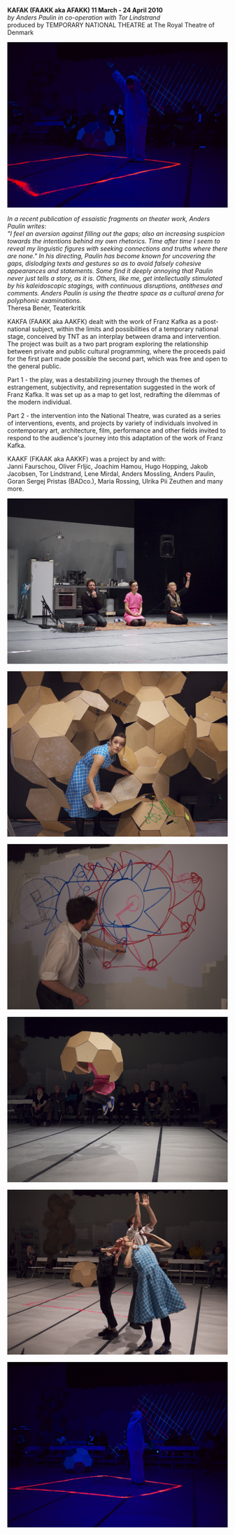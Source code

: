 **KAFAK (FAAKK aka AFAKK) 11 March - 24 April 2010**  
*by Anders Paulin in co-operation with Tor Lindstrand*  
produced by TEMPORARY NATIONAL THEATRE at The Royal Theatre of Denmark 

![](/kafak2.jpg)

*In a recent publication of essaistic fragments on theater work, Anders Paulin writes:  
"I feel an aversion against filling out the gaps; also an increasing suspicion towards the intentions behind my own rhetorics. Time after time I seem to reveal my linguistic figures with seeking connections and truths where there are none."
In his directing, Paulin has become known for uncovering the gaps, dislodging texts and gestures so as to avoid falsely cohesive appearances and statements. Some find it deeply annoying that Paulin never just tells a story, as it is. Others, like me, get intellectually stimulated by his kaleidoscopic stagings, with continuous disruptions, antitheses and comments. Anders Paulin is using the theatre space as a cultural arena for polyphonic examinations.*  
Theresa Benér, Teaterkritik

KAKFA (FAAKK aka AAKFK) dealt with the work of Franz Kafka as a post-national subject, within the limits and possibilities of a temporary national stage, conceived by TNT as an interplay between drama and intervention.  
The project was built as a two part program exploring the relationship between private and public cultural programming, where the proceeds paid for the first part made possible the second part, which was free and open to the general public.

Part 1 - the play, was a destabilizing journey through the themes of estrangement, subjectivity, and representation suggested in the work of Franz Kafka. It was set up as a map to get lost, redrafting the dilemmas of the modern individual.

Part 2 - the intervention into the National Theatre, was curated as a series of interventions, events, and projects by variety of individuals involved in contemporary art, architecture, film, performance and other fields invited to respond to the audience's journey into this adaptation of the work of Franz Kafka.

KAAKF (FKAAK aka AAKKF) was a project by and with:   
Janni Faurschou, Oliver Frljic, Joachim Hamou, Hugo Hopping, Jakob Jacobsen, Tor Lindstrand, Lene Mirdal, Anders Mossling, Anders Paulin, Goran Sergej Pristas (BADco.), Maria Rossing, Ulrika Pii Zeuthen and many more.

![](/kafak1.jpg)

![](/kafak3.jpg)

![](/kafak4.jpg)

![](/kafak5.jpg)

![](/kafak6.jpg)

![](/kafak7.jpg)







